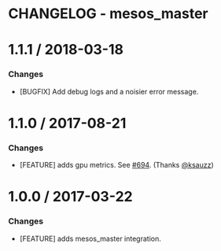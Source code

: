 # CHANGELOG - mesos_master

1.1.1 / 2018-03-18
==================

### Changes

* [BUGFIX] Add debug logs and a noisier error message.

1.1.0 / 2017-08-21
==================

### Changes

* [FEATURE] adds gpu metrics. See [#694][]. (Thanks [@ksauzz][])

1.0.0 / 2017-03-22
==================

### Changes

* [FEATURE] adds mesos_master integration.

<!--- The following link definition list is generated by PimpMyChangelog --->
[#694]: https://github.com/DataDog/integrations-core/issues/694
[@ksauzz]: https://github.com/ksauzz

